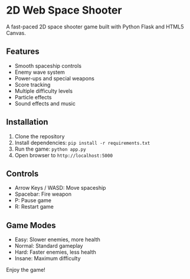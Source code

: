 # 2D Web Space Shooter

A fast-paced 2D space shooter game built with Python Flask and HTML5 Canvas.

## Features

- Smooth spaceship controls
- Enemy wave system
- Power-ups and special weapons
- Score tracking
- Multiple difficulty levels
- Particle effects
- Sound effects and music

## Installation

1. Clone the repository
2. Install dependencies: `pip install -r requirements.txt`
3. Run the game: `python app.py`
4. Open browser to `http://localhost:5000`

## Controls

- Arrow Keys / WASD: Move spaceship
- Spacebar: Fire weapon
- P: Pause game
- R: Restart game

## Game Modes

- Easy: Slower enemies, more health
- Normal: Standard gameplay
- Hard: Faster enemies, less health
- Insane: Maximum difficulty

Enjoy the game!